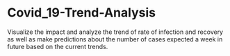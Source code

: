 # Covid_19-Trend-Analysis
Visualize the impact and analyze the trend of rate of infection and recovery as well as make predictions about the number of cases expected a week in future based on the current trends.
